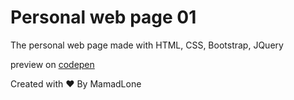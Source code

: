 # Personal web page 01
The personal web page made with HTML, CSS, Bootstrap, JQuery


preview on <a href="https://s.codepen.io/mamadlone/fullpage/rgagYN" target="_blank">codepen</a>

Created with ♥ By MamadLone
